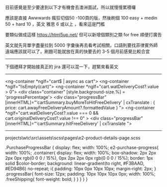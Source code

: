 目前感覺是至少要達到以下才有機會去澳洲面試，所以就慢慢累積囉

應該是直接 Awwwards 瘋狂切個50 -100頁的版，然後刷個 100 easy + medin 50 + hard 10 ，英文 雅思 6 或以上 ，看來這是門檻

要類似做成這樣 https://html5up.net/ 但可以新增個類別之類 for free 順便打廣告

英文就先背單字盡量拉到 5000 字彙後再去看考試相關，口語則要找菲律賓外師遠端應該就可以了，刷題可能就放在真的快要去的 3-5 個月前感覺比較合宜

---

下個禮拜才開始接真正的 jira 還可以混一下，趕緊來看英文

---

<ng-container *ngIf="cart$ | async as cart">
  <ng-container *ngIf="!isEmpty(cart)">
    <ng-container *ngIf="cart.watDeliveryCost?.value > 0">
      <div class="container" [style.background-size.%] = 'progressPercentage'>
        <i class="icon-home-delivery"></i>
        <div class="progressBar"
          [innerHTML]="'cartSummary.buyMoreToHitFreeDelivery'
          | cxTranslate
          : { price: cart.awayFreeDeliveryAmount?.formattedValue }
          ">
        </div>
      </div>
    </ng-container>
    <ng-container *ngIf="cart.watDeliveryCost?.value === 0 && cart.originalDeliveryCost?.value !== 0" >
      <i class="icon-home-delivery"></i>
      <div class="progressBar" [innerHTML]="'cartSummary.hitFreeDelivery'
        | cxTranslate
        ">
      </div>
    </ng-container>
  </ng-container>
<ng-container>
  
---
 
  projects\wtc\src\assets\scss\pages\e2-product-details-page.scss
  
   .PurchaseProgressBar {
          display: flex;
          width: 100%;
          e2-purchase-progress{
            width: 100%;
            .container{
              display: flex;
              width: 100%;
              box-shadow: 2px 2px 2px 0px rgb(0 0 0 / 15%),
              0px 2px 2px 0px rgb(0 0 0 / 15%);
              border: 1px solid $color-border;
              background: linear-gradient(to right, #F3BAAD, #ED94B6) no-repeat;
              i{
                padding: 10px 0px 10px 10px;
                margin-right: 2px;
              }
              .progressBar{
                font-size: 12px;
                padding: 10px 10px 10px 0px;
                width: 100%;
                .freeShipping{
                  font-weight: bold;
                }
              }
            }
          }
        }
